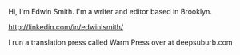 Hi, I'm Edwin Smith. I'm a writer and editor based in Brooklyn.

http://linkedin.com/in/edwinlsmith/

I run a translation press called Warm Press over at deepsuburb.com

